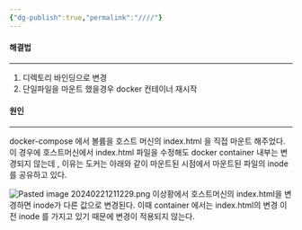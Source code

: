 ```yaml
---
{"dg-publish":true,"permalink":"////"}
---
```




#### 해결법
---
1. 디렉토리 바인딩으로 변경
2. 단일파일을 마운트 했을경우 docker 컨테이너 재시작


#### 원인
---

docker-compose 에서 볼륨을 호스트 머신의 index.html 을 직접 마운트 해주었다.
이 경우에 호스트머신에서  index.html 파일을 수정해도 docker container 내부는 변경되지 않는데 , 이유는 도커는 아래와 같이 마운트된 시점에서 마운트된 파일의 inode를 공유하고 있다.

![Pasted image 20240221211229.png](/images/Pasted%20image%2020240221211229.png)
이상황에서 호스트머신의 index.html을 변경하면 inode가 다른 값으로 변경된다. 이때 container 에서는 index.html의 변경 이전 inode 를 가지고 있기 때문에 변경이 적용되지 않는다.
